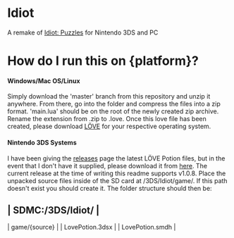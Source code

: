# Idiot
A remake of [Idiot: Puzzles](http://forum.stabyourself.net/viewtopic.php?f=11&t=3311) for Nintendo 3DS and PC

<p align="center"
  <img src="http://i.imgur.com/jN4E68E.png"/>
</p>

# How do I run this on {platform}?

#### Windows/Mac OS/Linux
  Simply download the 'master' branch from this repository and unzip it anywhere.
From there, go into the folder and compress the files into a zip format. 'main.lua' should be on the root of the
newly created zip archive. Rename the extension from .zip to .love. Once this love file has been created, please
download [LÖVE](https://www.love2d.org/) for your respective operating system.

#### Nintendo 3DS Systems
  I have been giving the [releases](https://github.com/TurtleP/Idiot/releases) page the latest LÖVE Potion files, but in 
the event that I don't have it supplied, please download it from [here](https://github.com/VideahGams/LovePotion/releases).
The current release at the time of writing this readme supports v1.0.8. Place the unpacked source files inside of the SD card
at /3DS/Idiot/game/. If this path doesn't exist you should create it. The folder structure should then be:

| SDMC:/3DS/Idiot/ |
--------------------
| game/{source}    |
| LovePotion.3dsx  |
| LovePotion.smdh  |
